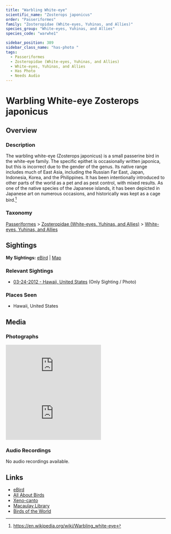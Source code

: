 ```yaml
---
title: "Warbling White-eye"
scientific_name: "Zosterops japonicus"
order: "Passeriformes"
family: "Zosteropidae (White-eyes, Yuhinas, and Allies)"
species_group: "White-eyes, Yuhinas, and Allies"
species_code: "warwhe1"

sidebar_position: 389
sidebar_class_name: "has-photo "
tags: 
  - Passeriformes
  - Zosteropidae (White-eyes, Yuhinas, and Allies)
  - White-eyes, Yuhinas, and Allies
  - Has Photo
  - Needs Audio
---
```


# Warbling White-eye <span className='sci_name'>Zosterops japonicus</span>

## Overview

### Description
The warbling white-eye (Zosterops japonicus) is a small passerine bird in the white-eye family. The specific epithet is occasionally written japonica, but this is incorrect due to the gender of the genus. Its native range includes much of East Asia, including the Russian Far East, Japan, Indonesia, Korea, and the Philippines. It has been intentionally introduced to other parts of the world as a pet and as pest control, with mixed results.  As one of the native species of the Japanese islands, it has been depicted in Japanese art on numerous occasions, and historically was kept as a cage bird.[^1]

[^1]: https://en.wikipedia.org/wiki/Warbling_white-eye

### Taxonomy
[Passeriformes](/tags/passeriformes) > [Zosteropidae (White-eyes, Yuhinas, and Allies)](/tags/zosteropidae-white-eyes-yuhinas-and-allies) > [White-eyes, Yuhinas, and Allies](/tags/white-eyes-yuhinas-and-allies)


## Sightings

**My Sightings:** [eBird](https://ebird.org/lifelist?r=world&time=life&spp=warwhe1) | [Map](/map?species_code=warwhe1)

### Relevant Sightings

* [03-24-2012 - Hawaii, United States](https://ebird.org/checklist/S206236615) (Only Sighting / Photo)

### Places Seen

* Hawaii, United States



## Media
### Photographs
<iframe className="photo_iframe horizontal" src="https://macaulaylibrary.org/asset/627873396/embed" frameBorder="0" allowFullScreen></iframe>
<iframe className="photo_iframe horizontal" src="https://macaulaylibrary.org/asset/627873395/embed" frameBorder="0" allowFullScreen></iframe>

### Audio Recordings
No audio recordings available.

## Links
* [eBird](https://ebird.org/species/warwhe1) 
* [All About Birds](https://www.allaboutbirds.org/guide/warwhe1) 
* [Xeno-canto](https://www.xeno-canto.org/species/zosterops-japonicus) 
* [Macaulay Library](https://search.macaulaylibrary.org/catalog?taxonCode=warwhe1&sort=rating_rank_desc)
* [Birds of the World](https://birdsoftheworld.org/bow/species/warwhe1)
